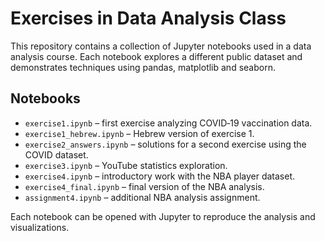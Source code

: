 # Exercises in Data Analysis Class

This repository contains a collection of Jupyter notebooks used in a data analysis course. Each notebook explores a different public dataset and demonstrates techniques using pandas, matplotlib and seaborn.

## Notebooks

- `exercise1.ipynb` – first exercise analyzing COVID‑19 vaccination data.
- `exercise1_hebrew.ipynb` – Hebrew version of exercise 1.
- `exercise2_answers.ipynb` – solutions for a second exercise using the COVID dataset.
- `exercise3.ipynb` – YouTube statistics exploration.
- `exercise4.ipynb` – introductory work with the NBA player dataset.
- `exercise4_final.ipynb` – final version of the NBA analysis.
- `assignment4.ipynb` – additional NBA analysis assignment.

Each notebook can be opened with Jupyter to reproduce the analysis and visualizations.
